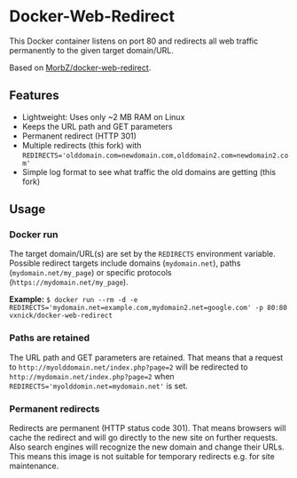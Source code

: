 # Docker-Web-Redirect #

This Docker container listens on port 80 and redirects all web traffic permanently to the given target domain/URL.

Based on [MorbZ/docker-web-redirect](https://github.com/MorbZ/docker-web-redirect).

## Features ##
- Lightweight: Uses only ~2 MB RAM on Linux
- Keeps the URL path and GET parameters
- Permanent redirect (HTTP 301)
- Multiple redirects (this fork) with `REDIRECTS='olddomain.com=newdomain.com,olddomain2.com=newdomain2.com'`
- Simple log format to see what traffic the old domains are getting (this fork)

## Usage ##
### Docker run ###
The target domain/URL(s) are set by the `REDIRECTS` environment variable.
Possible redirect targets include domains (`mydomain.net`), paths (`mydomain.net/my_page`) or specific protocols (`https://mydomain.net/my_page`).

**Example:** `$ docker run --rm -d -e REDIRECTS='mydomain.net=example.com,mydomain2.net=google.com' -p 80:80 vxnick/docker-web-redirect`

### Paths are retained ###
The URL path and GET parameters are retained. That means that a request to `http://myolddomain.net/index.php?page=2` will be redirected to `http://mydomain.net/index.php?page=2` when `REDIRECTS='myolddomin.net=mydomain.net'` is set.

### Permanent redirects ###
Redirects are permanent (HTTP status code 301). That means browsers will cache the redirect and will go directly to the new site on further requests. Also search engines will recognize the new domain and change their URLs. This means this image is not suitable for temporary redirects e.g. for site maintenance.
